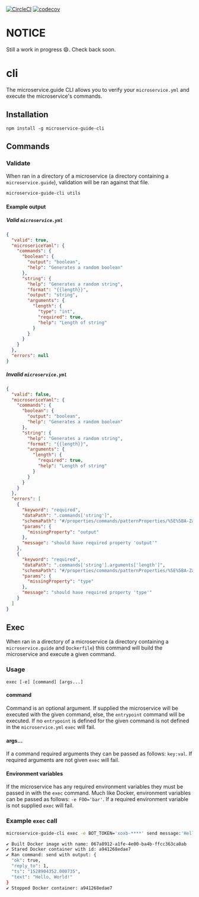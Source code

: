 [![CircleCI](https://circleci.com/gh/microservices/omg-cli.svg?style=svg)](https://circleci.com/gh/microservices/omg-cli)
[![codecov](https://codecov.io/gh/microservices/omg-cli/branch/master/graph/badge.svg)](https://codecov.io/gh/microservices/omg-cli)

# NOTICE
Still a work in progress :smile:. Check back soon.

# cli
The microservice.guide CLI allows you to verify your `microservice.yml` and execute the microservice's commands.

## Installation
`npm install -g microservice-guide-cli`

## Commands
### Validate
When ran in a directory of a microservice (a directory containing a `microservice.guide`), validation will be ran against that file.
```sh
microservice-guide-cli utils
```
#### Example output
##### Valid `microservice.yml`
```json
{
  "valid": true,
  "microsericeYaml": {
    "commands": {
      "boolean": {
        "output": "boolean",
        "help": "Generates a random boolean"
      },
      "string": {
        "help": "Generates a random string",
        "format": "{{length}}",
        "output": "string",
        "arguments": {
          "length": {
            "type": "int",
            "required": true,
            "help": "Length of string"
          }
        }
      }
    }
  },
  "errors": null
}
```
##### Invalid `microservice.yml`
```json
{
  "valid": false,
  "microsericeYaml": {
    "commands": {
      "boolean": {
        "output": "boolean",
        "help": "Generates a random boolean"
      },
      "string": {
        "help": "Generates a random string",
        "format": "{{length}}",
        "arguments": {
          "length": {
            "required": true,
            "help": "Length of string"
          }
        }
      }
    }
  },
  "errors": [
    {
      "keyword": "required",
      "dataPath": ".commands['string']",
      "schemaPath": "#/properties/commands/patternProperties/%5E%5BA-Za-z%7C_%5D%2B%24/required",
      "params": {
        "missingProperty": "output"
      },
      "message": "should have required property 'output'"
    },
    {
      "keyword": "required",
      "dataPath": ".commands['string'].arguments['length']",
      "schemaPath": "#/properties/commands/patternProperties/%5E%5BA-Za-z%7C_%5D%2B%24/properties/arguments/patternProperties/%5E%5Cw%2B%24/required",
      "params": {
        "missingProperty": "type"
      },
      "message": "should have required property 'type'"
    }
  ]
}
```
## Exec
When ran in a directory of a microservice (a directory containing a `microservice.guide` and `Dockerfile`) this command will build
the microservice and execute a given command.
### Usage
```
exec [-e] [command] [args...]
```

#### command
Command is an optional argument. If supplied the microservice will be executed with the given command, else, the `entrypoint`
command will be executed. If no `entrypoint` is defined for the given command is not defined in the `microservice.yml` `exec`
will fail.

#### args...
If a command required arguments they can be passed as follows: `key:val`. If required arguments are not given `exec` will fail.

#### Environment variables
If the microservice has any required environment variables they must be passed in with the `exec` command. Much like Docker,
environment variables can be passed as follows: `-e FOO='bar'`. If a required environment variable is not supplied `exec` will fail.

### Example `exec` call
```sh
microservice-guide-cli exec -e BOT_TOKEN='xoxb-****' send message:'Hello, World!' to:CAFAF9C
```
```sh
✔ Built Docker image with name: 067a8912-a1fe-4e00-ba4b-ffcc363ca0ab
✔ Stared Docker container with id: a941268edae7
✔ Ran command: send with output: {
  "ok": true,
  "reply_to": 1,
  "ts": "1528904352.000735",
  "text": "Hello, World!"
}
✔ Stopped Docker container: a941268edae7
```
